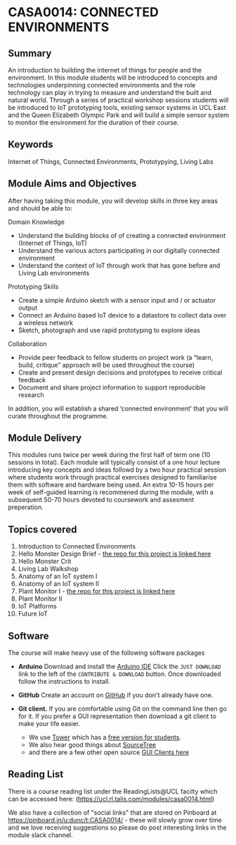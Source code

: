 # CASA0014: CONNECTED ENVIRONMENTS

## Summary

An introduction to building the internet of things for people and the environment. In this module students will be introduced to concepts and technologies underpinning connected environments and the role technology can play in trying to measure and understand the built and natural world. Through a series of practical workshop sessions students will be introduced to IoT prototyping tools, existing sensor systems in UCL East and the Queen Elizabeth Olympic Park and will build a simple sensor system to monitor the environment for the duration of their course.

## Keywords
Internet of Things, Connected Environments, Prototypying, Living Labs

## Module Aims and Objectives

After having taking this module, you will develop skills in three key areas and should be able to:

Domain Knowledge
- Understand the building blocks of of creating a connected environment (Internet of Things, IoT)
- Understand the various actors participating in our digitally connected environment
- Understand the context of IoT through work that has gone before and Living Lab environments

Prototyping Skills
- Create a simple Arduino sketch with a sensor input and / or actuator output
- Connect an Arduino based IoT device to a datastore to collect data over a wireless network
- Sketch, photograph and use rapid prototyping to explore ideas

Collaboration
- Provide peer feedback to fellow students on project work (a “learn, build, critique” approach will be used throughout the course)
- Create and present design decisions and prototypes to receive critical feedback
- Document and share project information to support reproducible research

In addition, you will establish a shared ‘connected environment’ that you will curate throughout the programme.

## Module Delivery

This modules runs twice per week during the first half of term one (10 sessions in total). Each module will typically consist of a one hour lecture introducing key concepts and ideas followd by a two hour practical session where students  work through practical exercises designed to familiarise them with software and hardware being used. An extra 10-15 hours per week of self-guided learning is recommened during the module, with a subsequent 50-70 hours devoted to coursework and assesment preperation. 

## Topics covered

  1. Introduction to Connected Environments
  2. Hello Monster Design Brief - [the repo for this project is linked here](https://github.com/ucl-casa-ce/casa0014/tree/main/blinkingMonster)
  5. Hello Monster Crit
  6. Living Lab Walkshop
  7. Anatomy of an IoT system I
  8. Anatomy of an IoT system II
  9. Plant Monitor I  - [the repo for this project is linked here](https://github.com/ucl-casa-ce/casa0014/tree/main/plantMonitor)
  10. Plant Monitor II
  11. IoT Platforms
  12. Future IoT 
  
## Software

The course will make heavy use of the following software packages

- **Arduino** Download and install the [Arduino IDE](https://www.arduino.cc/en/main/software) Click the `JUST DOWNLOAD` link to the left of the `CONTRIBUTE & DOWNLOAD` button. Once downloaded follow the instructions to install.
    
- **GitHub** Create an account on [GitHub](https://github.com) if you don't already have one.

- **Git client.** If you are comfortable using Git on the command line then go for it. If you prefer a GUI representation then download a git client to make your life easier. 
    - We use [Tower](https://www.git-tower.com/) which has a [free version for students](https://www.git-tower.com/students/mac). 
    - We also hear good things about [SourceTree](https://www.sourcetreeapp.com) 
    - and there are a few other open source [GUI Clients here](https://git-scm.com/download/gui/windows)


## Reading List

There is a course reading list under the ReadingLists@UCL facilty which can be accessed here: (https://ucl.rl.talis.com/modules/casa0014.html)

We also have a collection of "social links" that are stored on Pinboard at https://pinboard.in/u:dunc/t:CASA0014/ - these will slowly grow over time and we love receiving suggestions so please do post interesting links in the module slack channel.
